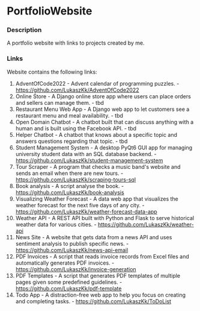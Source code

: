 # PortfolioWebsite

### Description
A portfolio website with links to projects created by me.

### Links
Website contains the following links:
1. AdventOfCode2022 - Advent calendar of programming puzzles. - https://github.com/LukaszKk/AdventOfCode2022
2. Online Store - A Django online store app where users can place orders and sellers can manage them. - tbd
3. Restaurant Menu Web App - A Django web app to let customers see a restaurant menu and meal availability. - tbd
4. Open Domain Chatbot - A chatbot built that can discuss anything with a human and is built using the Facebook API. - tbd
5. Helper Chatbot - A chatbot that knows about a specific topic and answers questions regarding that topic. - tbd
6. Student Management System - A desktop PyQt6 GUI app for managing university student data with an SQL database backend. - https://github.com/LukaszKk/student-management-system
7. Tour Scraper - A program that checks a music band's website and sends an email when there are new tours. - https://github.com/LukaszKk/scraping-tours-sql
8. Book analysis - A script analyse the book. - https://github.com/LukaszKk/book-analysis
9. Visualizing Weather Forecast - A data web app that visualizes the weather forecast for the next five days of any city. - https://github.com/LukaszKk/weather-forecast-data-app
10. Weather API - A REST API built with Python and Flask to serve historical weather data for various cities. - https://github.com/LukaszKk/weather-api
11. News Site - A website that gets data from a news API and uses sentiment analysis to publish specific news. - https://github.com/LukaszKk/news-api-email
12. PDF Invoices - A script that reads invoice records from Excel files and automatically generates PDF invoices. - https://github.com/LukaszKk/invoice-generation
13. PDF Templates - A script that generates PDF templates of multiple pages given some predefined guidelines. - https://github.com/LukaszKk/pdf-template
14. Todo App - A distraction-free web app to help you focus on creating and completing tasks. - https://github.com/LukaszKk/ToDoList
